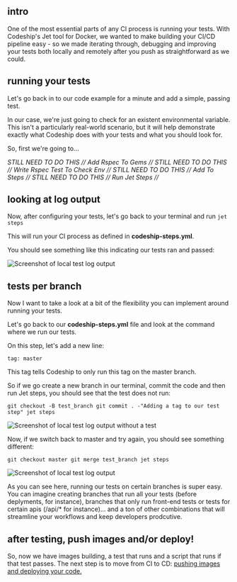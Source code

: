 ## intro

One of the most essential parts of any CI process is running your tests. With Codeship's Jet tool for Docker, we wanted to make building your CI/CD pipeline easy - so we made iterating through, debugging and improving your tests both locally and remotely after you push as straightforward as we could.

## running your tests

Let's go back in to our code example for a minute and add a simple, passing test.

In our case, we're just going to check for an existent environmental variable. This isn't a particularly real-world scenario, but it will help demonstrate exactly what Codeship does with your tests and what you should look for.

So, first we're going to...

*STILL NEED TO DO THIS // Add Rspec To Gems //
STILL NEED TO DO THIS // Write Rspec Test To Check Env //
STILL NEED TO DO THIS // Add To Steps //
STILL NEED TO DO THIS  // Run Jet Steps //*

## looking at log output

Now, after configuring your tests, let's go back to your terminal and run ```jet steps```

This will run your CI process as defined in **codeship-steps.yml**.

You should see something like this indicating our tests ran and passed:

![Screenshot of local test log output](/img)

## tests per branch

Now I want to take a look at a bit of the flexibility you can implement around running your tests.

Let's go back to our **codeship-steps.yml** file and look at the command where we run our tests.

On this step, let's add a new line:

``tag: master``

This tag tells Codeship to only run this tag on the master branch.

So if we go create a new branch in our terminal, commit the code and then run Jet steps, you should see that the test does not run:

``git checkout -B test_branch
git commit . -"Adding a tag to our test step"
jet steps``

![Screenshot of local test log output without a test](/img)

Now, if we switch back to master and try again, you should see something different:

``git checkout master
git merge test_branch
jet steps``

![Screenshot of local test log output](/img)

As you can see here, running our tests on certain branches is super easy. You can imagine creating branches that run all your tests (before deplyments, for instance), branches that only run front-end tests or tests for certain apis (/api/* for instance)... and a ton of other combinations that will streamline your workflows and keep developers prodcutive.

## after testing, push images and/or deploy!

So, now we have images building, a test that runs and a script that runs if that test passes. The next step is to move from CI to CD: [pushing images and deploying your code.](part3)
